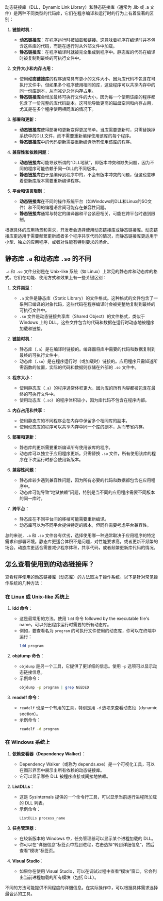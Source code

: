 动态链接库（DLL，Dynamic Link Library）和静态链接库（通常为 .lib 或 .a 文件）是两种不同类型的代码库，它们在程序编译和运行时的行为上有着显著的区别：

1. **链接时机**：
   - **动态链接库**：在程序运行时被加载和链接。这意味着程序在编译时并不包含这些库的代码，而是在运行时从外部文件中加载。
   - **静态链接库**：在程序编译时就被完全集成到程序中。静态库的代码在编译时被复制到最终的可执行文件中。

2. **文件大小和内存占用**：
   - 使用**动态链接库**的程序通常具有更小的文件大小，因为库代码不包含在可执行文件中。但如果多个程序使用相同的库，这些程序可以共享内存中的同一份库副本，从而减少总体内存占用。
   - **静态链接库**会增加最终可执行文件的大小，因为每一个使用该库的程序都包含了一份完整的库代码副本。这可能导致更高的磁盘空间和内存占用，尤其是在多个程序使用相同库的情况下。

3. **部署和更新**：
   - **动态链接库**使得部署和更新变得更加简单。当库需要更新时，只需替换掉系统中的DLL文件，而不需要重新编译使用该库的每个程序。
   - **静态链接库**中的代码更新需要重新编译所有使用该库的程序。

4. **兼容性和依赖问题**：
   - **动态链接库**可能导致所谓的“DLL地狱”，即版本冲突和缺失问题，因为不同的程序可能依赖于同一DLL的不同版本。
   - **静态链接库**由于是编译到程序中的，不会有版本冲突的问题，但这也意味着更新库版本需要重新编译程序。

5. **平台和语言限制**：
   - **动态链接库**在不同的操作系统平台（如Windows的DLL和Linux的SO文件）和不同的编程语言间可能存在兼容性问题。
   - **静态链接库**通常与特定的编译器和平台紧密相关，可能在跨平台时遇到限制。

根据具体的应用场景和需求，开发者会选择使用动态链接库或静态链接库。动态链接库更适用于需要频繁更新或者多个程序共享代码的情况，而静态链接库更适用于小型、独立的应用程序，或者对性能有特别要求的场合。

## 静态库 `.a` 和动态库 `.so` 的不同

`.a` 和 `.so` 文件分别是在 Unix-like 系统（如 Linux）上常见的静态库和动态库的格式。它们在功能、使用方式和效果上有一些关键区别：

1. **文件类型**：
   - `.a` 文件是静态库（Static Library）的文件格式。这种格式的文件包含了一系列已编译的对象代码，这些代码在程序编译时会被完整地复制到最终的可执行文件中。
   - `.so` 文件是动态链接共享库（Shared Object）的文件格式，类似于 Windows 上的 DLL。这些文件包含的代码和数据在运行时动态地被程序加载和链接。

2. **链接时机**：
   - 静态库（`.a`）是在编译时链接的。编译器将库中需要的代码和数据复制到最终的可执行文件中。
   - 动态库（`.so`）是在程序运行时（或加载时）链接的。应用程序只需知道所需函数的位置，实际的代码和数据则存储在外部的 `.so` 文件中。

3. **程序大小**：
   - 使用静态库（`.a`）的程序通常体积更大，因为库的所有内容都被包含在最终的可执行文件中。
   - 使用动态库（`.so`）的程序体积较小，因为库代码不包含在程序内部。

4. **内存占用和共享**：
   - 使用静态库的不同程序会在内存中保留多个相同库的副本。
   - 使用动态库的程序可以共享内存中同一个库的副本，从而节省内存。

5. **部署和更新**：
   - 静态库的更新需要重新编译所有使用该库的程序。
   - 动态库可以独立于应用程序更新。只需替换 `.so` 文件，所有使用该库的程序在下次运行时都会使用新版本。

6. **兼容性问题**：
   - 静态库较少遇到兼容性问题，因为所有必要的代码和数据都包含在应用程序中。
   - 动态库可能导致“地狱依赖”问题，特别是当不同的应用程序需要不同版本的同一库时。

7. **跨平台**：
   - 静态库在不同平台间的移植可能需要重新编译。
   - 动态库可以为不同平台提供特定的版本，但同样需要考虑平台兼容性。

总的来说，`.a` 和 `.so` 文件各有优劣，选择使用哪一种通常取决于应用程序的特定需求和部署环境。静态库更适合体积不是问题，对性能要求高，或者更新不频繁的场合。动态库更适合需要减少程序体积，共享代码，或者频繁更新库代码的情况。

## 怎么查看使用到的动态链接库？

查看程序使用的动态链接库（动态库）的方法取决于操作系统。以下是针对常见操作系统的几种方法：

### 在 Linux 或 Unix-like 系统上

1. **ldd 命令**：
   - 这是最常用的方法。使用 `ldd` 命令 followed by the executable file's name，可以列出程序运行时需要的所有动态库。
   - 例如，要查看名为 `program` 的可执行文件使用的动态库，你可以在终端中运行：
     ```bash
     ldd program
     ```

2. **objdump 命令**：
   - `objdump` 是另一个工具，它提供了更详细的信息。使用 `-p` 选项可以显示动态链接信息。
   - 示例命令：
     ```bash
     objdump -p program | grep NEEDED
     ```

3. **readelf 命令**：
   - `readelf` 也是一个有用的工具，特别是用 `-d` 选项来查看动态段（dynamic section）。
   - 示例命令：
     ```bash
     readelf -d program
     ```

### 在 Windows 系统上

1. **依赖查看器（Dependency Walker）**：
   - Dependency Walker（或称为 depends.exe）是一个可视化工具，可以在图形界面中展示出所有依赖的动态链接库。
   - 它可以显示哪些 DLL 被程序直接或间接地依赖。

2. **ListDLLs**：
   - 这是 Sysinternals 提供的一个命令行工具，可以显示当前运行进程所加载的 DLL 列表。
   - 示例命令：
     ```cmd
     ListDLLs process_name
     ```

3. **任务管理器**：
   - 在较新版本的 Windows 中，任务管理器可以显示某个进程加载的 DLL。
   - 你可以在“详细信息”标签页中找到进程，右击选择“转到详细信息”，然后查看“模块”标签页。

4. **Visual Studio**：
   - 如果你在使用 Visual Studio，可以在调试过程中查看“模块”窗口，它会列出当前进程加载的所有模块（包括 DLL）。

不同的方法可能提供不同程度的详细信息。在实际操作中，可以根据具体需求选择最合适的工具。